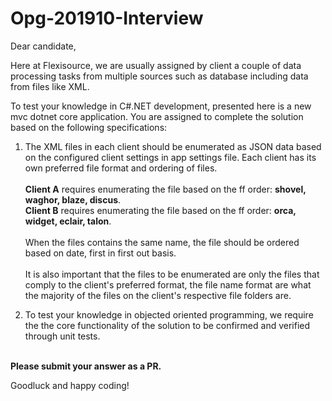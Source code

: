 # Opg-201910-Interview

Dear candidate,

Here at Flexisource, we are usually assigned by client a couple of data processing tasks from multiple sources such as database including data from files like XML.

To test your knowledge in C#.NET development, presented here is a new mvc dotnet core application. You are assigned to complete the solution based on the following specifications:

1. The XML files in each client should be enumerated as JSON data based on the configured client settings in app settings file. 
Each client has its own preferred file format and ordering of files.<br><br>
**Client A** requires enumerating the file based on the ff order: **shovel, waghor, blaze, discus**.<br>
**Client B** requires enumerating the file based on the ff order: **orca, widget, eclair, talon**.<br><br>
When the files contains the same name, the file should be ordered based on date, first in first out basis.<br><br>
It is also important that the files to be enumerated are only the files that comply to the client's preferred format, the file name format are what the majority of the files on the client's respective file folders are.

2. To test your knowledge in objected oriented programming, we require the the core functionality of the solution to be confirmed and verified through unit tests.<br><br>

**Please submit your answer as a PR.**

Goodluck and happy coding!
